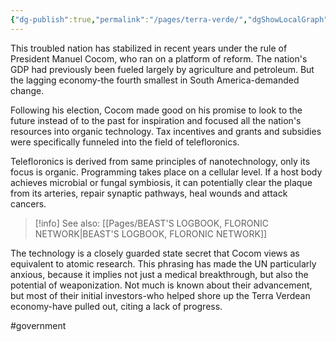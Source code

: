 ```yaml
---
{"dg-publish":true,"permalink":"/pages/terra-verde/","dgShowLocalGraph":true}
---
```



This troubled nation has stabilized in recent years under the rule of President Manuel Cocom, who ran on a platform of reform. The nation's GDP had previously been fueled largely by agriculture and petroleum. But the lagging economy-the fourth smallest in South America-demanded change. 

Following his election, Cocom made good on his promise to look to the future instead of to the past for inspiration and focused all the nation's resources into organic technology. Tax incentives and grants and subsidies were specifically funneled into the field of telefloronics. 

Telefloronics is derived from same principles of nanotechnology, only its focus is organic. Programming takes place on a cellular level. If a host body achieves microbial or fungal symbiosis, it can potentially clear the plaque from its arteries, repair synaptic pathways, heal wounds and attack cancers. 

>[!info] See also:
>[[Pages/BEAST'S LOGBOOK, FLORONIC NETWORK\|BEAST'S LOGBOOK, FLORONIC NETWORK]]

The technology is a closely guarded state secret that Cocom views as equivalent to atomic research. This phrasing has made the UN particularly anxious, because it implies not just a medical breakthrough, but also the potential of weaponization. 
Not much is known about their advancement, but most of their initial investors-who helped shore up the Terra Verdean economy-have pulled out, citing a lack of progress. 

#government 